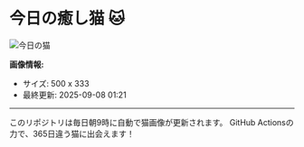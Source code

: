 # 今日の癒し猫 🐱

![今日の猫](https://cdn2.thecatapi.com/images/79l.jpg)

**画像情報:**
- サイズ: 500 x 333
- 最終更新: 2025-09-08 01:21

---

このリポジトリは毎日朝9時に自動で猫画像が更新されます。
GitHub Actionsの力で、365日違う猫に出会えます！
